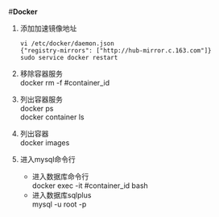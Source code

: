 #**Docker**

1. 添加加速镜像地址  
    ```shell script
    vi /etc/docker/daemon.json
    {"registry-mirrors": ["http://hub-mirror.c.163.com"]}
    sudo service docker restart
    ```
   
2. 移除容器服务  
    docker rm -f #container_id
    
3. 列出容器服务  
    docker ps  
    docker container ls  
    
4. 列出容器  
    docker images  
    
5. 进入mysql命令行  
    + 进入数据库命令行  
    docker exec -it #container_id  bash
    + 进入数据库sqlplus    
    mysql -u root -p